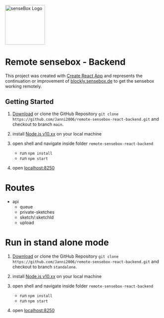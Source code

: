  <img src="/src/Components/sensebox_logo.svg?raw=true" height="128" alt="senseBox Logo"/>

# Remote sensebox - Backend

This project was created with [Create React App](https://github.com/facebook/create-react-app) and represents the continuation or improvement of [blockly.sensebox.de](https://blockly.sensebox.de/ardublockly/?lang=de&board=sensebox-mcu) to get the sensebox working remotely.


## Getting Started

1. [Download](https://github.com/Janni2006/remote-sensebox-react-backend/archive/refs/heads/main.zip) or clone the GitHub Repository ``git clone https://github.com/Janni2006/remote-sensebox-react-backend.git`` and checkout to branch ``main``.

2. install [Node.js v10.xx](https://nodejs.org/en/) on your local machine

3. open shell and navigate inside folder ``remote-sensebox-react-backend``
    * run ``npm install``
    * run ``npm start``
4. open  [localhost:8250](http://localhost:8250)

# Routes
- api
    - queue
    - private-sketches
    - sketch/:sketchId
    - upload

# Run in stand alone mode
1. [Download](https://github.com/Janni2006/remote-sensebox-react-backend/archive/refs/heads/standalone.zip) or clone the GitHub Repository ``git clone https://github.com/Janni2006/remote-sensebox-react-backend.git`` and checkout to branch ``standalone``.

2. install [Node.js v10.xx](https://nodejs.org/en/) on your local machine

3. open shell and navigate inside folder ``remote-sensebox-react-backend``
    * run ``npm install``
    * run ``npm start``
4. open  [localhost:8250](http://localhost:8250)
